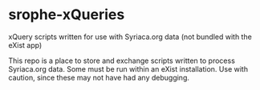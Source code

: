 # srophe-xQueries
xQuery scripts written for use with Syriaca.org data (not bundled with the eXist app)

This repo is a place to store and exchange scripts written to process Syriaca.org data. Some must be run within an eXist installation. Use with caution, since these may not have had any debugging.
